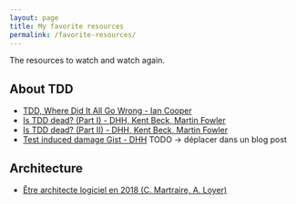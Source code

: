 ```yaml
---
layout: page
title: My favorite resources
permalink: /favorite-resources/
---
```



The resources to watch and watch again.

## About TDD 

* [TDD, Where Did It All Go Wrong - Ian Cooper](https://www.youtube.com/watch?v=EZ05e7EMOLM&feature=youtu.be)
* [Is TDD dead? (Part I) - DHH, Kent Beck, Martin Fowler](https://www.youtube.com/watch?v=z9quxZsLcfo)
* [Is TDD dead? (Part II) - DHH, Kent Beck, Martin Fowler](https://www.youtube.com/watch?v=JoTB2mcjU7w)
* [Test induced damage Gist - DHH](https://gist.github.com/dhh/4849a20d2ba89b34b201)
TODO -> déplacer dans un blog post

## Architecture

* [Être architecte logiciel en 2018 (C. Martraire, A. Loyer)](https://www.youtube.com/watch?v=1igv2rHGKfo)

